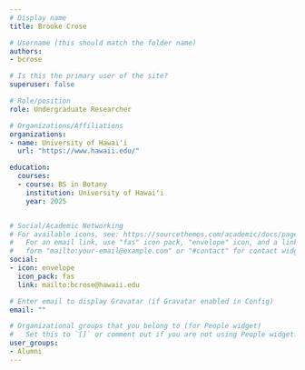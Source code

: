 ```yaml
---
# Display name
title: Brooke Crose

# Username (this should match the folder name)
authors:
- bcrose

# Is this the primary user of the site?
superuser: false

# Role/position
role: Undergraduate Researcher

# Organizations/Affiliations
organizations:
- name: University of Hawaiʻi
  url: "https://www.hawaii.edu/"

education:
  courses:
  - course: BS in Botany
    institution: University of Hawaiʻi
    year: 2025


# Social/Academic Networking
# For available icons, see: https://sourcethemes.com/academic/docs/page-builder/#icons
#   For an email link, use "fas" icon pack, "envelope" icon, and a link in the
#   form "mailto:your-email@example.com" or "#contact" for contact widget.
social:
- icon: envelope
  icon_pack: fas
  link: mailto:bcrose@hawaii.edu

# Enter email to display Gravatar (if Gravatar enabled in Config)
email: ""

# Organizational groups that you belong to (for People widget)
#   Set this to `[]` or comment out if you are not using People widget.
user_groups:
- Alumni
---
```



